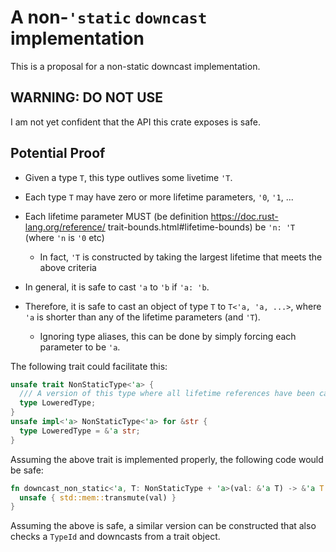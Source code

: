 # A non-`'static` `downcast` implementation

This is a proposal for a non-static downcast implementation.

## WARNING: DO NOT USE

I am not yet confident that the API this crate exposes is safe.

## Potential Proof

- Given a type `T`, this type outlives some livetime `'T`.
- Each type `T` may have zero or more lifetime parameters, `'0`, `'1`, ...
- Each lifetime parameter MUST (be definition https://doc.rust-lang.org/reference/
  trait-bounds.html#lifetime-bounds) be `'n: 'T` (where `'n` is `'0` etc)
  - In fact, `'T` is constructed by taking the largest lifetime that meets the above criteria

- In general, it is safe to cast `'a` to `'b` if `'a: 'b`.

- Therefore, it is safe to cast an object of type `T` to `T<'a, 'a, ...>`, where `'a` is shorter than
  any of the lifetime parameters (and `'T`).
  - Ignoring type aliases, this can be done by simply forcing each parameter to be `'a`.

The following trait could facilitate this:
```rust
unsafe trait NonStaticType<'a> {
  /// A version of this type where all lifetime references have been cast to `'a`
  type LoweredType;
}
unsafe impl<'a> NonStaticType<'a> for &str {
  type LoweredType = &'a str;
}
```

Assuming the above trait is implemented properly, the following code would be safe:
```rust
fn downcast_non_static<'a, T: NonStaticType + 'a>(val: &'a T) -> &'a T::LoweredType {
  unsafe { std::mem::transmute(val) }
}
```

Assuming the above is safe, a similar version can be constructed that also checks a `TypeId`
and downcasts from a trait object.
